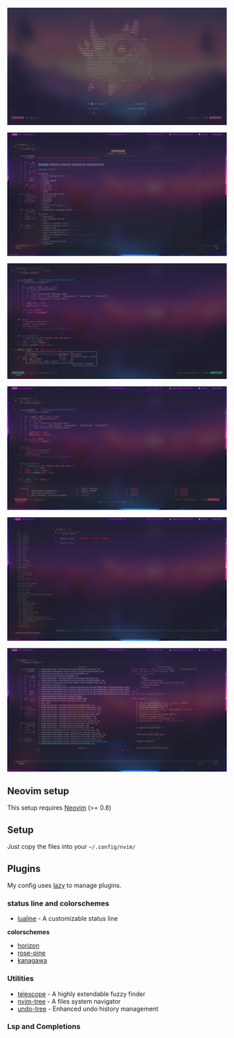 ![startup page](./Images/startup.png)

![mason](./Images/mason.png)

![cmp](./Images/cmp.png)

![whichkey](./Images/whichkey.png)

![nvim-tree screenshot](./Images/tree.png)

![telescope screenshot](./Images/telescope.png)

## Neovim setup

This setup requires [Neovim](https://neovim.io/) (>= 0.8)

## Setup

Just copy the files into your `~/.config/nvim/`

## Plugins

My config uses [lazy](https://github.com/folke/lazy.nvim) to manage plugins.

### status line and colorschemes

- [lualine](https://github.com/catppuccin/nvim) - A customizable status line

**colorschemes**

- [horizon](https://github.com/akinsho/horizon.nvim)
- [rose-pine](https://github.com/rose-pine/neovim)
- [kanagawa](https://github.com/rebelot/kanagawa.nvim)

### Utilities

- [telescope](https://github.com/nvim-telescope/telescope.nvim) - A highly extendable fuzzy finder
- [nvim-tree](https://github.com/nvim-tree/nvim-tree.lua) - A files system navigator
- [undo-tree](https://github.com/mbbill/undotree) - Enhanced undo history management

### Lsp and Completions
